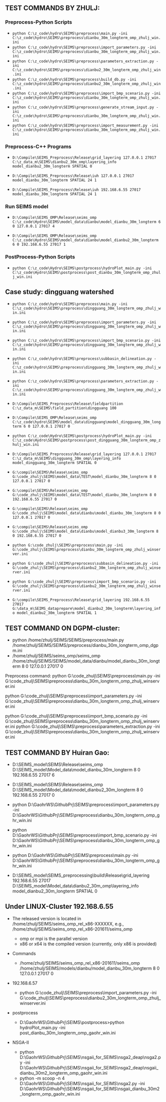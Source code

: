 ## TEST COMMANDS BY ZHULJ:

### Preprocess-Python Scripts

+ `python C:\z_code\hydro\SEIMS\preprocess\main.py -ini C:\z_code\hydro\SEIMS\preprocess\dianbu_30m_longterm_omp_zhulj_win.ini`
+ `python C:\z_code\hydro\SEIMS\preprocess\import_parameters.py -ini C:\z_code\hydro\SEIMS\preprocess\dianbu_30m_longterm_omp_zhulj_win.ini`
+ `python C:\z_code\hydro\SEIMS\preprocess\parameters_extraction.py -ini C:\z_code\hydro\SEIMS\preprocess\dianbu2_30m_longterm_omp_zhulj_win.ini`
+ `python C:\z_code\hydro\SEIMS\preprocess\build_db.py -ini C:\z_code\hydro\SEIMS\preprocess\dianbu2_30m_longterm_omp_zhulj_win.ini`
+ `python C:\z_code\hydro\SEIMS\preprocess\import_bmp_scenario.py -ini C:\z_code\hydro\SEIMS\preprocess\dianbu_30m_longterm_omp_zhulj_win.ini`
+ `python C:\z_code\hydro\SEIMS\preprocess\generate_stream_input.py -ini C:\z_code\hydro\SEIMS\preprocess\dianbu_30m_longterm_omp_zhulj_win.ini`
+ `python C:\z_code\hydro\SEIMS\preprocess\import_measurement.py -ini C:\z_code\hydro\SEIMS\preprocess\dianbu_30m_longterm_omp_zhulj_win.ini`

### Preprocess-C++ Programs

+ `D:\Compile\SEIMS_Preprocess\Release\grid_layering 127.0.0.1 27017 C:\z_data_m\SEIMS\dianbu2_30m_omp\layering_info model_dianbu2_30m_longterm SPATIAL 0`

+ `D:\Compile\SEIMS_Preprocess\Release\iuh 127.0.0.1 27017 model_dianbu_30m_longterm SPATIAL 24 1`

+ `D:\Compile\SEIMS_Preprocess\Release\iuh 192.168.6.55 27017 model_dianbu_30m_longterm SPATIAL 24 1`

### Run SEIMS model

+ `D:\Compile\SEIMS_OMP\Release\seims_omp C:\z_code\Hydro\SEIMS\model_data\dianbu\model_dianbu_30m_longterm 6 0 127.0.0.1 27017 4`

+ `D:\Compile\SEIMS_OMP\Release\seims_omp C:\z_code\Hydro\SEIMS\model_data\dianbu\model_dianbu2_30m_longterm 6 0 192.168.6.55 27017 1`

### PostProcess-Python Scripts

+ `python C:\z_code\Hydro\SEIMS\postprocess\hydroPlot_main.py -ini C:\z_code\Hydro\SEIMS\postprocess\post_dianbu_30m_longterm_omp_zhulj_win.ini`


## Case study: dingguang watershed

+ `python C:\z_code\hydro\SEIMS\preprocess\main.py -ini C:\z_code\hydro\SEIMS\preprocess\dingguang_30m_longterm_omp_zhulj_win.ini`
+ `python C:\z_code\hydro\SEIMS\preprocess\import_parameters.py -ini C:\z_code\hydro\SEIMS\preprocess\dingguang_30m_longterm_omp_zhulj_win.ini`
+ `python C:\z_code\hydro\SEIMS\preprocess\import_bmp_scenario.py -ini C:\z_code\hydro\SEIMS\preprocess\dingguang_30m_longterm_omp_zhulj_win.ini`
+ `python C:\z_code\hydro\SEIMS\preprocess\subbasin_delineation.py -ini C:\z_code\hydro\SEIMS\preprocess\dingguang_30m_longterm_omp_zhulj_win.ini`
+ `python C:\z_code\hydro\SEIMS\preprocess\parameters_extraction.py -ini C:\z_code\hydro\SEIMS\preprocess\dingguang_30m_longterm_omp_zhulj_win.ini`
+ `D:\Compile\SEIMS_Preprocess\Release\fieldpartition C:\z_data_m\SEIMS\field_partition\dingguang 100`
+ `D:\Compile\SEIMS_OMP\Release\seims_omp C:\z_code\hydro\SEIMS\model_data\dingguang\model_dingguang_30m_longterm 6 0 127.0.0.1 27017 0`
+ `python C:\z_code\Hydro\SEIMS\postprocess\hydroPlot_main.py -ini C:\z_code\Hydro\SEIMS\postprocess\post_dingguang_30m_longterm_omp_zhulj_win.ini`

+ `D:\Compile\SEIMS_Preprocess\Release\grid_layering 127.0.0.1 27017 C:\z_data_m\SEIMS\dingguang_30m_omp\layering_info model_dingguang_30m_longterm SPATIAL 0`

+ `G:\compile\SEIMS\Release\seims_omp G:\code_zhulj\SEIMS\model_data\TEST\model_dianbu_30m_longterm 8 0 127.0.0.1 27017 0`
+ `G:\compile\SEIMS\Release\seims_omp G:\code_zhulj\SEIMS\model_data\TEST\model_dianbu_30m_longterm 8 0 192.168.6.55 27017 0`

+ `G:\compile\SEIMS\Release\seims_omp G:\code_zhulj\SEIMS\model_data\dianbu\model_dianbu_30m_longterm 8 0 127.0.0.1 27017 0`

+ `G:\compile\SEIMS\Release\seims_omp G:\code_zhulj\SEIMS\model_data\dianbu\model_dianbu3_30m_longterm 8 0 192.168.6.55 27017 0`
+ `python G:\code_zhulj\SEIMS\preprocess\main.py -ini G:\code_zhulj\SEIMS\preprocess\dianbu_30m_longterm_omp_zhulj_winserver.ini`
+ `python G:\code_zhulj\SEIMS\preprocess\subbasin_delineation.py -ini G:\code_zhulj\SEIMS\preprocess\dianbu2_30m_longterm_omp_zhulj_winserver.ini`
+ `python G:\code_zhulj\SEIMS\preprocess\import_bmp_scenario.py -ini G:\code_zhulj\SEIMS\preprocess\dianbu2_30m_longterm_omp_zhulj_winserver.ini`

+ `G:\compile\SEIMS_Preprocess\Release\grid_layering 192.168.6.55 27017 G:\data_m\SEIMS_dataprepare\model_dianbu2_30m_longterm\layering_info model_dianbu2_30m_longterm SPATIAL 1`

## TEST COMMAND ON DGPM-cluster:
+ python /home/zhulj/SEIMS/SEIMS/preprocess/main.py /home/zhulj/SEIMS/SEIMS/preprocess/dianbu_30m_longterm_omp_dgpm.ini
+ /home/zhulj/SEIMS/seims_omp/seims_omp /home/zhulj/SEIMS/SEIMS/model_data/dianbu/model_dianbu_30m_longterm 8 0 127.0.0.1 27017 0

Preprocess command:
python G:\code_zhulj\SEIMS\preprocess\main.py -ini G:\code_zhulj\SEIMS\preprocess\dianbu_30m_longterm_omp_zhulj_winserver.ini

python G:\code_zhulj\SEIMS\preprocess\import_parameters.py -ini G:\code_zhulj\SEIMS\preprocess\dianbu_30m_longterm_omp_zhulj_winserver.ini

python G:\code_zhulj\SEIMS\preprocess\import_bmp_scenario.py -ini G:\code_zhulj\SEIMS\preprocess\dianbu_30m_longterm_omp_zhulj_winserver.ini
python G:\code_zhulj\SEIMS\preprocess\parameters_extraction.py -ini G:\code_zhulj\SEIMS\preprocess\dianbu_30m_longterm_omp_zhulj_winserver.ini

## TEST COMMAND BY Huiran Gao:

+ D:\SEIMS_model\SEIMS\Release\seims_omp D:\SEIMS_model\Model_data\model_dianbu_30m_longterm 8 0 192.168.6.55 27017 6
+ D:\SEIMS_model\SEIMS\Release\seims_omp D:\SEIMS_model\Model_data\model_dianbu2_30m_longterm 8 0 192.168.6.55 27017 0

+ python D:\GaohrWS\GithubPrj\SEIMS\preprocess\import_parameters.py -ini D:\GaohrWS\GithubPrj\SEIMS\preprocess\dianbu_30m_longterm_omp_ghr_win.ini
+ python D:\GaohrWS\GithubPrj\SEIMS\preprocess\import_bmp_scenario.py -ini D:\GaohrWS\GithubPrj\SEIMS\preprocess\dianbu_30m_longterm_omp_ghr_win.ini
+ python D:\GaohrWS\GithubPrj\SEIMS\preprocess\main.py -ini D:\GaohrWS\GithubPrj\SEIMS\preprocess\dianbu_30m_longterm_omp_ghr_win.ini

+ D:\SEIMS_model\SEIMS_preprocessing\build\Release\grid_layering 192.168.6.55 27017 D:\SEIMS_model\Model_data\dianbu2_30m_omp\layering_info model_dianbu2_30m_longterm SPATIAL 0

## Under LINUX-Cluster 192.168.6.55

+ The released version is located in /home/zhulj/SEIMS/seims_omp_rel_x86-XXXXXX, e.g., /home/zhulj/SEIMS/seims_omp_rel_x86-201611/seims_omp
  + omp or mpi is the parallel version
  + x86 or x64 is the compiled version (currently, only x86 is provided)
  
+ Commands
  + /home/zhulj/SEIMS/seims_omp_rel_x86-201611/seims_omp /home/zhulj/SEIMS/models/dianbu/model_dianbu_30m_longterm 8 0 127.0.0.1 27017 0
  
+ 192.168.6.57
  + python G:\code_zhulj\SEIMS\preprocess\import_parameters.py -ini G:\code_zhulj\SEIMS\preprocess\dianbu2_30m_longterm_omp_zhulj_winserver.ini

+ postprocess
  + D:\GaohrWS\GithubPrj\SEIMS\postprocess>python hydroPlot_main.py -ini post_dianbu_30m_longterm_omp_gaohr_win.ini

+ NSGA-II
  + python D:\GaohrWS\GithubPrj\SEIMS\nsgaii_for_SEIMS\nsga2_deap\nsga2.py -ini D:\GaohrWS\GithubPrj\SEIMS\nsgaii_for_SEIMS\nsga2_deap\nsgaii_dianbu_30m2_longterm_omp_gaohr_win.ini
  + python -m scoop -n 4 D:\GaohrWS\GithubPrj\SEIMS\nsgaii_for_SEIMS\nsga2.py -ini D:\GaohrWS\GithubPrj\SEIMS\nsgaii_for_SEIMS\nsgaii_dianbu_30m2_longterm_omp_gaohr_win.ini



